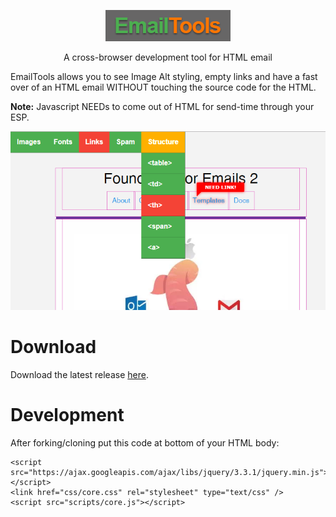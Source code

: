 <p align="center">
  <img src="./img/emailTools.png" alt="EmailTools">
</p>
<!--<h1 align="center">EmailTools</h1>-->
<p align="center">A cross-browser development tool for HTML email</p>

EmailTools allows you to see Image Alt styling, empty links and have a fast over of an HTML email WITHOUT touching the source code for the HTML.

**Note:** Javascript NEEDs to come out of HTML for send-time through your ESP.


<p align="center">
  <img src="./img/cover.png" alt="bamboo-screenshot">
</p>

# Download
Download the latest release [here](https://github.com/YodaSpow/EmailDevTools/releases).

# Development
After forking/cloning put this code at bottom of your HTML body:
```
<script src="https://ajax.googleapis.com/ajax/libs/jquery/3.3.1/jquery.min.js"></script>
<link href="css/core.css" rel="stylesheet" type="text/css" />
<script src="scripts/core.js"></script>
```
